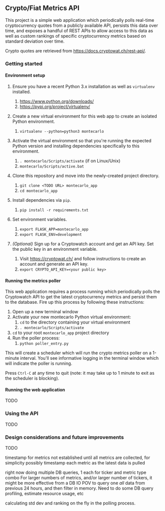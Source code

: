 ## Crypto/Fiat Metrics API
This project is a simple web application which periodically polls real-time cryptocurrency quotes from a publicly
available API, persists this data over time, and exposes a handful of REST APIs to allow access to this data as well
as custom rankings of specific cryptocurrency metrics based on standard deviation over time.

Crypto quotes are retrieved from https://docs.cryptowat.ch/rest-api/.

### Getting started

#### Environment setup

1. Ensure you have a recent Python 3.x installation as well as `virtualenv` installed.
    1. https://www.python.org/downloads/
    2. https://pypi.org/project/virtualenv/


2. Create a new virtual environment for this web app to create an isolated Python environment.
    1. `virtualenv --python=python3 montecarlo`


3. Activate the virtual environment so that you're running the expected Python version and installing dependencies
   specifically to this environment.
    1. `. montecarlo/Scripts/activate` (if on Linux/Unix)
    2. `montecarlo/Scripts/active.bat`


4. Clone this repository and move into the newly-created project directory.
    1. `git clone <TODO URL> montecarlo_app`
    2. `cd montecarlo_app`


5. Install dependencies via `pip`.
    1. `pip install -r requirements.txt`


6. Set environment variables.
    1. `export FLASK_APP=montecarlo_app`
    2. `export FLASK_ENV=development`


7. *(Optional)* Sign up for a Cryptowatch account and get an API key. Set the public key in an environment variable.
    1. Visit https://cryptowat.ch/ and follow instructions to create an account and generate an API key.
    2. `export CRYPTO_API_KEY=<your public key>`


#### Running the metrics poller

This web application requires a process running which periodically polls the Cryptowatch API to get the latest cryptocurrency
metrics and persist them to the database. Fire up this process by following these instructions:

1. Open up a new terminal window
2. Activate your new montecarlo Python virtual environment:
    1. `cd` to the directory containing your virtual environment
    2. `. montecarlo/Scripts/activate`
3. `cd` to your root `montecarlo_app` project directory
4. Run the poller process:
    1. `python poller_entry.py`
   
This will create a scheduler which will run the crypto metrics poller on a 1-minute interval. You'll see informative
logging in the terminal window which will indicate the poller is running.

Press `Ctrl-C` at any time to quit (note: it may take up to 1 minute to exit as the scheduler is blocking).

#### Running the web application

TODO


### Using the API

TODO


### Design considerations and future improvements

TODO

timestamp for metrics not established until all metrics are collected, for simplicity
possibly timestamp each metric as the latest data is pulled

right now doing multiple DB queries, 1 each for ticker and metric type combo
For larger numbers of metrics, and/or larger number of tickers, it might be more effective
from a DB IO POV to query one *all* data from previous 24 hours, and then filter in memory.
Need to do some DB query profiling, estimate resource usage, etc

calculating std dev and ranking on the fly in the polling process.